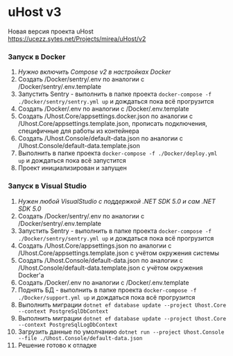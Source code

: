 # uHost v3
Новая версия проекта uHost https://ucezz.sytes.net/Projects/mirea/uHost/v2

### Запуск в Docker
1. _Нужно включить Compose v2 в настройках Docker_
1. Создать /Docker/sentry/.env по аналогии с /Docker/sentry/.env.template
1. Запустить Sentry - выполнить в папке проекта `docker-compose -f ./Docker/sentry/sentry.yml up` и дождаться пока всё прогрузится
1. Создать /Docker/.env по аналогии с /Docker/.env.template
1. Создать /Uhost.Core/appsettings.docker.json по аналогии с /Uhost.Core/appsettings.template.json, прописать подключения, специфичные для работы из контейнера
1. Создать /Uhost.Console/default-data.json по аналогии с /Uhost.Console/default-data.template.json
1. Выполнить в папке проекта `docker-compose -f ./Docker/deploy.yml up` и дождаться пока всё запустится
1. Проект инициализирован и запущен

### Запуск в Visual Studio
1. _Нужен любой VisualStudio с поддержкой .NET SDK 5.0 и сам .NET SDK 5.0_
1. Создать /Docker/sentry/.env по аналогии с /Docker/sentry/.env.template
1. Запустить Sentry - выполнить в папке проекта `docker-compose -f ./Docker/sentry/sentry.yml up` и дождаться пока всё прогрузится
1. Создать /Uhost.Core/appsettings.json по аналогии с /Uhost.Core/appsettings.template.json с учётом окружения системы
1. Создать /Uhost.Console/default-data.json по аналогии с /Uhost.Console/default-data.template.json с учётом окружения Docker'а
1. Создать /Docker/.env по аналогии с /Docker/.env.template
1. Поднять БД - выполнить в папке проекта `docker-compose -f ./Docker/support.yml up` и дождаться пока всё прогрузится
1. Выполнить миграции `dotnet ef database update --project Uhost.Core --context PostgreSqlDbContext`
1. Выполнить миграции `dotnet ef database update --project Uhost.Core --context PostgreSqlLogDbContext`
1. Загрузить данные по умолчанию `dotnet run --project Uhost.Console --file ./Uhost.Console/default-data.json`
1. Решение готово к отладке